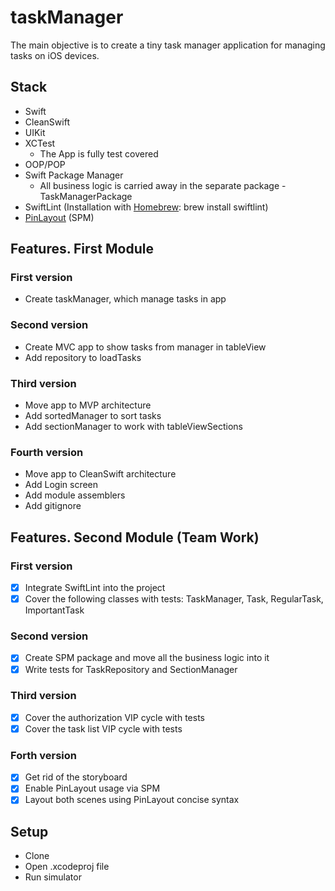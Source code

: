 # taskManager

The main objective is to create a tiny task manager application for managing tasks on iOS devices.

## Stack
- Swift
- CleanSwift
- UIKit
- XCTest
	- The App is fully test covered
- OOP/POP
- Swift Package Manager
	- All business logic is carried away in the separate package - TaskManagerPackage
- SwiftLint (Installation with [Homebrew](https://brew.sh/): brew install swiftlint)
- [PinLayout](https://github.com/layoutBox/PinLayout) (SPM) 

## Features. First  Module
### First version
* Create taskManager, which manage tasks in app
### Second version
* Create MVC app to show tasks from manager in tableView
* Add repository to loadTasks
### Third version
* Move app to MVP architecture
* Add sortedManager to sort tasks
* Add sectionManager to work with tableViewSections
### Fourth version
* Move app to CleanSwift architecture
* Add Login screen
* Add module assemblers
* Add gitignore

## Features. Second  Module (Team Work)
### First version
- [x] Integrate SwiftLint into the project
- [x] Cover the following classes with tests: TaskManager, Task, RegularTask, ImportantTask
### Second version
- [x] Create SPM package and move all the business logic into it
- [x] Write tests for TaskRepository and SectionManager
### Third version
- [x] Cover the authorization VIP cycle with tests
- [x] Cover the task list VIP cycle with tests
### Forth version
- [x] Get rid of the storyboard
- [x] Enable PinLayout usage via SPM
- [x] Layout both scenes using PinLayout concise syntax

## Setup
* Clone
* Open .xcodeproj file
* Run simulator
